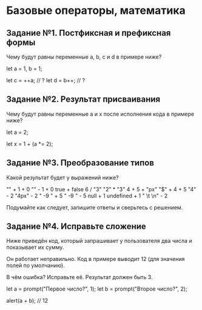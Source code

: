 # Базовые операторы, математика

## Задание №1. Постфиксная и префиксная формы

Чему будут равны переменные a, b, c и d в примере ниже?

let a = 1, b = 1;

let c = ++a; // ?
let d = b++; // ?

## Задание №2. Результат присваивания

Чему будут равны переменные a и x после исполнения кода в примере ниже?

let a = 2;

let x = 1 + (a \*= 2);

## Задание №3. Преобразование типов

Какой результат будет у выражений ниже?

"" + 1 + 0
"" - 1 + 0
true + false
6 / "3"
"2" \* "3"
4 + 5 + "px"
"$" + 4 + 5
"4" - 2
"4px" - 2
" -9 " + 5
" -9 " - 5
null + 1
undefined + 1
" \t \n" - 2

Подумайте как следует, запишите ответы и сверьтесь с решением.

## Задание №4. Исправьте сложение

Ниже приведён код, который запрашивает у пользователя два числа и показывает их сумму.

Он работает неправильно. Код в примере выводит 12 (для значения полей по умолчанию).

В чём ошибка? Исправьте её. Результат должен быть 3.

let a = prompt("Первое число?", 1);
let b = prompt("Второе число?", 2);

alert(a + b); // 12

